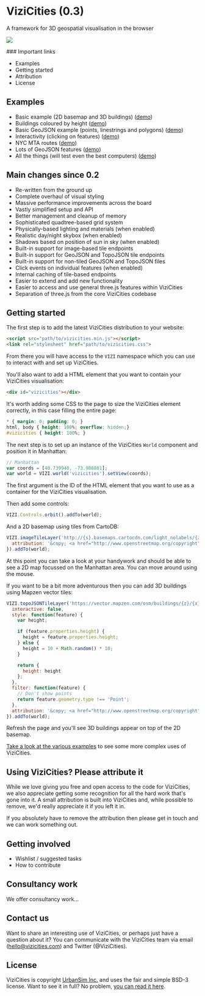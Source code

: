 # ViziCities (0.3)

A framework for 3D geospatial visualisation in the browser

![](http://cl.ly/3q0y3k133R1a/vizicities.jpg)


### Important links

* Examples
* Getting started
* Attribution
* License


## Examples

* Basic example (2D basemap and 3D buildings) ([demo]())
* Buildings coloured by height ([demo]())
* Basic GeoJSON example (points, linestrings and polygons) ([demo]())
* Interactivity (clicking on features) ([demo]())
* NYC MTA routes ([demo]())
* Lots of GeoJSON features ([demo]())
* All the things (will test even the best computers) ([demo]())


## Main changes since 0.2

* Re-written from the ground up
* Complete overhaul of visual styling
* Massive performance improvements across the board
* Vastly simplified setup and API
* Better management and cleanup of memory
* Sophisticated quadtree-based grid system
* Physically-based lighting and materials (when enabled)
* Realistic day/night skybox (when enabled)
* Shadows based on position of sun in sky (when enabled)
* Built-in support for image-based tile endpoints
* Built-in support for GeoJSON and TopoJSON tile endpoints
* Built-in support for non-tiled GeoJSON and TopoJSON files
* Click events on individual features (when enabled)
* Internal caching of tile-based endpoints
* Easier to extend and add new functionality
* Easier to access and use general three.js features within ViziCities
* Separation of three.js from the core ViziCities codebase


## Getting started

The first step is to add the latest ViziCities distribution to your website:

```html
<script src="path/to/vizicities.min.js"></script>
<link rel="stylesheet" href="path/to/vizicities.css">
```

From there you will have access to the `VIZI` namespace which you can use to interact with and set up ViziCities.

You'll also want to add a HTML element that you want to contain your ViziCities visualisation:

```html
<div id="vizicities"></div>
```

It's worth adding some CSS to the page to size the ViziCities element correctly, in this case filling the entire page:

```css
* { margin: 0; padding: 0; }
html, body { height: 100%; overflow: hidden;}
#vizicities { height: 100%; }
```

The next step is to set up an instance of the ViziCities `World` component and position it in Manhattan:

```javascript
// Manhattan
var coords = [40.739940, -73.988801];
var world = VIZI.world('vizicities').setView(coords);
```

The first argument is the ID of the HTML element that you want to use as a container for the ViziCities visualisation.

Then add some controls:

```javascript
VIZI.Controls.orbit().addTo(world);
```

And a 2D basemap using tiles from CartoDB:

```javascript
VIZI.imageTileLayer('http://{s}.basemaps.cartocdn.com/light_nolabels/{z}/{x}/{y}.png', {
  attribution: '&copy; <a href="http://www.openstreetmap.org/copyright">OpenStreetMap</a> contributors, &copy; <a href="http://cartodb.com/attributions">CartoDB</a>'
}).addTo(world);
```

At this point you can take a look at your handywork and should be able to see a 2D map focussed on the Manhattan area. You can move around using the mouse.

If you want to be a bit more adventurous then you can add 3D buildings using Mapzen vector tiles:

```javascript
VIZI.topoJSONTileLayer('https://vector.mapzen.com/osm/buildings/{z}/{x}/{y}.topojson?api_key=vector-tiles-NT5Emiw', {
  interactive: false,
  style: function(feature) {
    var height;

    if (feature.properties.height) {
      height = feature.properties.height;
    } else {
      height = 10 + Math.random() * 10;
    }

    return {
      height: height
    };
  },
  filter: function(feature) {
    // Don't show points
    return feature.geometry.type !== 'Point';
  },
  attribution: '&copy; <a href="http://www.openstreetmap.org/copyright">OpenStreetMap</a> contributors, <a href="http://whosonfirst.mapzen.com#License">Who\'s On First</a>.'
}).addTo(world);
```

Refresh the page and you'll see 3D buildings appear on top of the 2D basemap.

[Take a look at the various examples](https://github.com/UDST/vizicities/tree/master/examples) to see some more complex uses of ViziCities.


## Using ViziCities? Please attribute it

While we love giving you free and open access to the code for ViziCities, we also appreciate getting some recognition for all the hard work that's gone into it. A small attribution is built into ViziCities and, while possible to remove, we'd really appreciate it if you left it in.

If you absolutely have to remove the attribution then please get in touch and we can work something out.


## Getting involved

* Wishlist / suggested tasks
* How to contribute


## Consultancy work

We offer consultancy work...


## Contact us

Want to share an interesting use of ViziCities, or perhaps just have a question about it? You can communicate with the ViziCities team via email (hello@vizicities.com) and Twitter (@ViziCities).


## License

ViziCities is copyright [UrbanSim Inc.](http://www.urbansim.com/) and uses the fair and simple BSD-3 license. Want to see it in full? No problem, [you can read it here](https://github.com/UDST/vizicities/blob/master/LICENSE).
